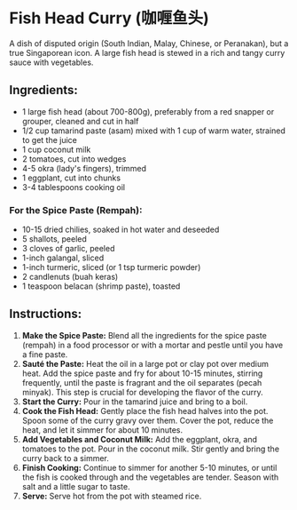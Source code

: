 
# Fish Head Curry (咖喱鱼头)

A dish of disputed origin (South Indian, Malay, Chinese, or Peranakan), but a true Singaporean icon. A large fish head is stewed in a rich and tangy curry sauce with vegetables.

## Ingredients:
*   1 large fish head (about 700-800g), preferably from a red snapper or grouper, cleaned and cut in half
*   1/2 cup tamarind paste (asam) mixed with 1 cup of warm water, strained to get the juice
*   1 cup coconut milk
*   2 tomatoes, cut into wedges
*   4-5 okra (lady's fingers), trimmed
*   1 eggplant, cut into chunks
*   3-4 tablespoons cooking oil

### For the Spice Paste (Rempah):
*   10-15 dried chilies, soaked in hot water and deseeded
*   5 shallots, peeled
*   3 cloves of garlic, peeled
*   1-inch galangal, sliced
*   1-inch turmeric, sliced (or 1 tsp turmeric powder)
*   2 candlenuts (buah keras)
*   1 teaspoon belacan (shrimp paste), toasted

## Instructions:
1.  **Make the Spice Paste:** Blend all the ingredients for the spice paste (rempah) in a food processor or with a mortar and pestle until you have a fine paste.
2.  **Sauté the Paste:** Heat the oil in a large pot or clay pot over medium heat. Add the spice paste and fry for about 10-15 minutes, stirring frequently, until the paste is fragrant and the oil separates (pecah minyak). This step is crucial for developing the flavor of the curry.
3.  **Start the Curry:** Pour in the tamarind juice and bring to a boil.
4.  **Cook the Fish Head:** Gently place the fish head halves into the pot. Spoon some of the curry gravy over them. Cover the pot, reduce the heat, and let it simmer for about 10 minutes.
5.  **Add Vegetables and Coconut Milk:** Add the eggplant, okra, and tomatoes to the pot. Pour in the coconut milk. Stir gently and bring the curry back to a simmer.
6.  **Finish Cooking:** Continue to simmer for another 5-10 minutes, or until the fish is cooked through and the vegetables are tender. Season with salt and a little sugar to taste.
7.  **Serve:** Serve hot from the pot with steamed rice.